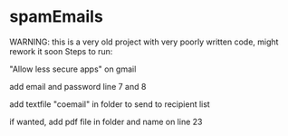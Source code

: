 # spamEmails
WARNING: this is a very old project with very poorly written code, might rework it soon
Steps to run:

"Allow less secure apps" on gmail

add email and password line 7 and 8

add textfile "coemail" in folder to send to recipient list

if wanted, add pdf file in folder and name on line 23
